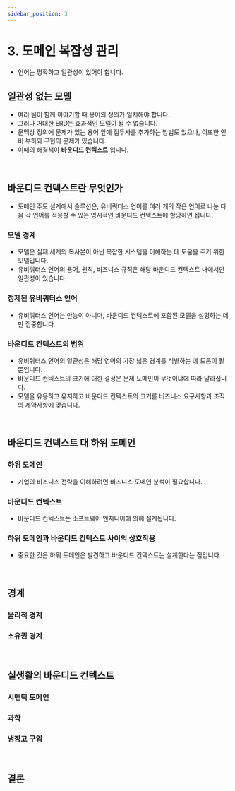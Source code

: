 ```yaml
---
sidebar_position: 3
---
```


# 3. 도메인 복잡성 관리

- 언어는 명확하고 일관성이 있어야 합니다.

## 일관성 없는 모델

- 여러 팀이 함께 이야기할 때 용어의 정의가 일치해야 합니다.
- 그러나 거대한 ERD는 효과적인 모델이 될 수 없습니다.
- 문맥상 정의에 문제가 있는 용어 앞에 접두사를 추가하는 방법도 있으나, 이또한 인비 부하와 구현의 문제가 있습니다.
- 이때의 해결책이 **바운디드 컨텍스트** 입니다.

<br/>

## 바운디드 컨텍스트란 무엇인가

- 도메인 주도 설계에서 솔루션은, 유비쿼터스 언어를 여러 개의 작은 언어로 나눈 다음 각 언어를 적용할 수 있는 명시적인 바운디드 컨텍스트에 할당하면 됩니다.

### 모델 경계

- 모델은 실제 세계의 복사본이 아닌 복잡한 시스템을 이해하는 데 도움을 주기 위한 모델입니다.
- 유비쿼터스 언어의 용어, 원칙, 비즈니스 규칙은 해당 바운디드 컨텍스트 내에서만 일관성이 있습니다.

### 정제된 유비쿼터스 언어

- 유비쿼터스 언어는 만능이 아니며, 바운디드 컨텍스트에 포함된 모델을 설명하는 데만 집중합니다.

### 바운디드 컨텍스트의 범위

- 유비쿼터스 언어의 일관성은 해당 언어의 가장 넓은 경계를 식별하는 데 도움이 될 뿐입니다.
- 바운디드 컨텍스트의 크기에 대한 결정은 문제 도메인이 무엇이냐에 따라 달라집니다.
- 모델을 유용하고 유지하고 바운디드 컨텍스트의 크기를 비즈니스 요구사항과 조직의 제약사항에 맞춥니다.

<br/>

## 바운디드 컨텍스트 대 하위 도메인

### 하위 도메인

- 기업의 비즈니스 전략을 이해하려면 비즈니스 도메인 분석이 필요합니다.

### 바운디드 컨텍스트

- 바운디드 컨텍스트는 소프트웨어 엔지니어에 의해 설계됩니다.

### 하위 도메인과 바운디드 컨텍스트 사이의 상호작용

- 중요한 것은 하위 도메인은 발견하고 바운디드 컨텍스트는 설계한다는 점입니다.

<br/>

## 경계

### 물리적 경계

### 소유권 경계

<br/>

## 실생활의 바운디드 컨텍스트

### 시맨틱 도메인

### 과학

### 냉장고 구입

<br/>

## 결론